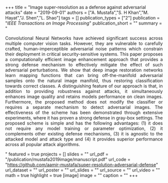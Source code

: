 +++
title = "Image super-resolution as a defense against adversarial attacks"
date = "2019-09-01"
authors = ["A. Mustafa","S. H Khan","M. Hayat","J. Shen","L. Shao"]
tags = []
publication_types = ["2"]
publication = "_IEEE Transactions on Image Processing_"
publication_short = ""
summary = "<p style='text-align: justify;'> Convolutional Neural Networks have achieved significant success across multiple computer vision tasks. However, they are vulnerable to carefully crafted, human-imperceptible adversarial noise patterns which constrain their deployment in critical security-sensitive systems. This paper proposes a computationally efficient image enhancement approach that provides a strong defense mechanism to effectively mitigate the effect of such adversarial perturbations. We show that deep image restoration networks learn mapping functions that can bring off-the-manifold adversarial samples onto the natural image manifold, thus restoring classification towards correct classes. A distinguishing feature of our approach is that, in addition to providing robustness against attacks, it simultaneously enhances image quality and retains models performance on clean images. Furthermore, the proposed method does not modify the classifier or requires a separate mechanism to detect adversarial images. The effectiveness of the scheme has been demonstrated through extensive experiments, where it has proven a strong defense in gray-box settings. The proposed scheme is simple and has the following advantages: (1) it does not require any model training or parameter optimization, (2) it complements other existing defense mechanisms, (3) it is agnostic to the attacked model and attack type and (4) it provides superior performance across all popular attack algorithms. </p>"
featured = true
projects = []
slides = ""
url_pdf = "/publication/mustafa2019image/manuscript.pdf"
url_code = "https://github.com/aamir-mustafa/super-resolution-adversarial-defense"
url_dataset = ""
url_poster = ""
url_slides = ""
url_source = ""
url_video = ""
math = true
highlight = true
[image]
image = ""
caption = ""
+++

